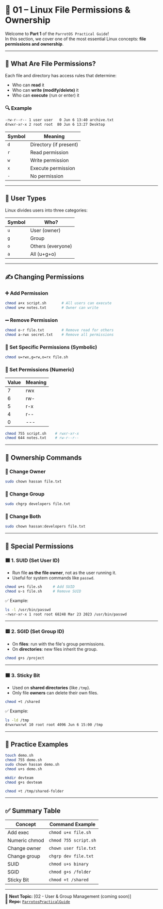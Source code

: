 # 🔐 01 – Linux File Permissions & Ownership

Welcome to **Part 1** of the `ParrotOS Practical Guide`!  
In this section, we cover one of the most essential Linux concepts: **file permissions and ownership**.

---

## 📁 What Are File Permissions?

Each file and directory has access rules that determine:
- Who can **read** it
- Who can **write (modify/delete)** it
- Who can **execute** (run or enter) it

### 🔍 Example

```bash
-rw-r--r-- 1 user user   0 Jun 6 13:40 archive.txt
drwxr-xr-x 2 root root  80 Jun 6 13:27 Desktop
```

| Symbol | Meaning                |
| ------ | ---------------------- |
| `d`    | Directory (if present) |
| `r`    | Read permission        |
| `w`    | Write permission       |
| `x`    | Execute permission     |
| `-`    | No permission          |

---

## 👥 User Types

Linux divides users into three categories:

| Symbol | Who?              |
| ------ | ----------------- |
| `u`    | User (owner)      |
| `g`    | Group             |
| `o`    | Others (everyone) |
| `a`    | All (u+g+o)       |

---

## ✍️ Changing Permissions

### ➕ Add Permission

```bash
chmod a+x script.sh       # All users can execute
chmod u+w notes.txt       # Owner can write
```

### ➖ Remove Permission

```bash
chmod o-r file.txt        # Remove read for others
chmod a-rwx secret.txt    # Remove all permissions
```

### 🎯 Set Specific Permissions (Symbolic)

```bash
chmod u=rwx,g=rw,o=rx file.sh
```

### 🔢 Set Permissions (Numeric)

| Value | Meaning |
| ----- | ------- |
| 7     | rwx     |
| 6     | rw-     |
| 5     | r-x     |
| 4     | r--     |
| 0     | ---     |

```bash
chmod 755 script.sh    # rwxr-xr-x
chmod 644 notes.txt    # rw-r--r--
```

---

## 👑 Ownership Commands

### 🔄 Change Owner

```bash
sudo chown hassan file.txt
```

### 🔁 Change Group

```bash
sudo chgrp developers file.txt
```

### 🧠 Change Both

```bash
sudo chown hassan:developers file.txt
```

---

## 🔐 Special Permissions

### 🟥 1. SUID (Set User ID)

* Run file **as the file owner**, not as the user running it.
* Useful for system commands like `passwd`.

```bash
chmod u+s file.sh     # Add SUID
chmod u-s file.sh     # Remove SUID
```

✅ Example:

```bash
ls -l /usr/bin/passwd
-rwsr-xr-x 1 root root 68248 Mar 23 2023 /usr/bin/passwd
```

---

### 🟨 2. SGID (Set Group ID)

* On **files**: run with the file's group permissions.
* On **directories**: new files inherit the group.

```bash
chmod g+s /project
```

---

### 🟦 3. Sticky Bit

* Used on **shared directories** (like `/tmp`).
* Only file **owners** can delete their own files.

```bash
chmod +t /shared
```

✅ Example:

```bash
ls -ld /tmp
drwxrwxrwt 10 root root 4096 Jun 6 15:00 /tmp
```

---

## 🧪 Practice Examples

```bash
touch demo.sh
chmod 755 demo.sh
sudo chown hassan demo.sh
chmod u+s demo.sh

mkdir devteam
chmod g+s devteam

chmod +t /tmp/shared-folder
```

---

## ✅ Summary Table

| Concept       | Command Example       |
| ------------- | --------------------- |
| Add exec      | `chmod u+x file.sh`   |
| Numeric chmod | `chmod 755 script.sh` |
| Change owner  | `chown user file.txt` |
| Change group  | `chgrp dev file.txt`  |
| SUID          | `chmod u+s binary`    |
| SGID          | `chmod g+s /folder`   |
| Sticky Bit    | `chmod +t /shared`    |

---

🔗 **Next Topic:** [02 - User & Group Management (coming soon)]  
📘 **Repo:** [`ParrotosPracticalGuide`](https://github.com/yourusername/ParrotosPracticalGuide)

